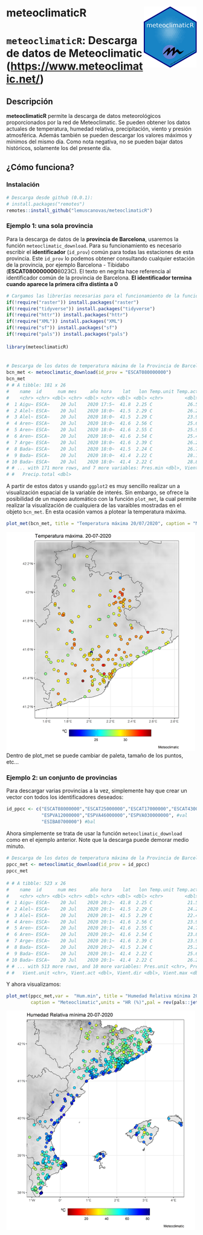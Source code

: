 meteoclimaticR <img src="img/logo.png" align="right" alt="" width="140" />
=========================================================
# `meteoclimaticR`: Descarga de datos de Meteoclimatic (https://www.meteoclimatic.net/)

## Descripción

**meteoclimaticR** permite la descarga de datos meteorológicos proporcionados por la red de Meteoclimatic. Se pueden obtener los datos actuales de temperatura, humedad relativa, precipitación, viento y presión atmosférica. Además también se pueden descargar los valores máximos y mínimos del mismo día. Como nota negativa, no se pueden bajar datos históricos, solamente los del presente día. 

## ¿Cómo funciona?

### Instalación

``` r
# Descarga desde github (0.0.1):
# install.packages("remotes")
remotes::install_github("lemuscanovas/meteoclimaticR")
```

### Ejemplo 1: una sola provincia

Para la descarga de datos de la **província de Barcelona**, usaremos la función `meteoclimatic_download`.  Para su funcionamiento es necesario escribir el **identificador** (`id_prov`) común para todas las estaciones de esta provincia. Este `id_prov` lo podemos obtener consultando cualquier estación de la provincia, por ejemplo Barcelona - Tibidabo (**ESCAT080000000**8023C). El texto en negrita hace referencia al identificador común de la provincia de Barcelona. **El identificador termina cuando aparece la primera cifra distinta a 0**


``` r
# Cargamos las librerías necesarias para el funcionamiento de la función:
if(!require("raster")) install.packages("raster")
if(!require("tidyverse")) install.packages("tidyverse")
if(!require("httr")) install.packages("httr")
if(!require("XML")) install.packages("XML")
if(!require("sf")) install.packages("sf")
if(!require("pals")) install.packages("pals")

library(meteoclimaticR)


# Descarga de los datos de temperatura máxima de la Provincia de Barcelona
bcn_met <- meteoclimatic_download(id_prov = "ESCAT080000000")
bcn_met
# # A tibble: 181 x 26
#    name  id      num mes     año hora    lat   lon Temp.unit Temp.act Temp.max Temp.min Hum.unit Hum.act Hum.max Hum.min Pres.unit Pres.act Pres.max
#    <chr> <chr> <dbl> <chr> <dbl> <chr> <dbl> <dbl> <chr>        <dbl>    <dbl>    <dbl> <chr>      <dbl>   <dbl>   <dbl> <chr>        <dbl>    <dbl>
#  1 Aigu~ ESCA~    20 Jul    2020 17:5~  41.8  2.25 C             26.5     31       15.3 %             65      91      37 hPa          1018.    1018 
#  2 Alel~ ESCA~    20 Jul    2020 18:0~  41.5  2.29 C             26.2     29.3     21.9 %             79      84      55 hPa          1017.    1018 
#  3 Alel~ ESCA~    20 Jul    2020 18:0~  41.5  2.29 C             23.9     28.1     21.6 %             83      84      57 hPa          1015     1015.
#  4 Aren~ ESCA~    20 Jul    2020 18:0~  41.6  2.56 C             25.6     29       20.9 %             81      82      65 hPa          1015.    1016.
#  5 Aren~ ESCA~    20 Jul    2020 18:0~  41.6  2.55 C             25.9     27.6     21.2 %             83      84      63 hPa          1016.    1017.
#  6 Aren~ ESCA~    20 Jul    2020 18:0~  41.6  2.54 C             25.4     28.2     20.7 %             72      74      48 hPa          1014.    1015.
#  7 Arge~ ESCA~    20 Jul    2020 18:0~  41.6  2.39 C             26.2     29.9     20.9 %             76      87      56 hPa          1014.    1014.
#  8 Bada~ ESCA~    20 Jul    2020 18:0~  41.5  2.24 C             26.7     28.7     22.4 %             72      80      66 hPa          1017.    1017 
#  9 Bada~ ESCA~    20 Jul    2020 18:0~  41.4  2.22 C             28.1     30       22.1 %             66      85      48 hPa          1017.    1018.
# 10 Bada~ ESCA~    20 Jul    2020 18:0~  41.4  2.22 C             28.8     29.9     22.7 %             61      79      47 hPa          1016.    1017.
# # ... with 171 more rows, and 7 more variables: Pres.min <dbl>, Vient.unit <chr>, Vient.act <dbl>, Vient.dir <dbl>, Vient.max <dbl>, Precip.unit <chr>,
# #   Precip.total <dbl>
```
A partir de estos datos y usando `ggplot2` es muy sencillo realizar un a visualización espacial de la variable de interés. Sin embargo, se ofrece la posibilidad de un mapeo automático con la función `plot_met`, la cual permite realizar la visualización de cualquiera de las varaibles mostradas en el objeto `bcn_met`. En esta ocasión vamos a plotear la temperatura máxima.
``` r
plot_met(bcn_met, title = "Temperatura máxima 20/07/2020", caption = "Meteoclimatic")
```
<img src="img/bcn_tx.png" align="centre" alt="" width="500" />
Dentro de plot_met se puede cambiar de paleta, tamaño de los puntos, etc... 

### Ejemplo 2: un conjunto de provincias

Para descargar varias provincias a la vez, simplemente hay que crear un vector con todos los identificadores deseados:
``` r
id_ppcc <- c("ESCAT08000000","ESCAT25000000","ESCAT17000000","ESCAT43000000", # cat
             "ESPVA12000000","ESPVA46000000","ESPVA030000000", #val
             "ESIBA0700000") #bal
```
Ahora simplemente se trata de usar la función `meteoclimatic_download` como en el ejemplo anterior. Note que la descarga puede demorar medio minuto.

``` r
# Descarga de los datos de temperatura máxima de la Provincia de Barcelona
ppcc_met <- meteoclimatic_download(id_prov = id_ppcc)
ppcc_met

# # A tibble: 523 x 26
#    name  id      num mes     año hora    lat   lon Temp.unit Temp.act Temp.max Temp.min Hum.unit Hum.act Hum.max Hum.min
#    <chr> <chr> <dbl> <chr> <dbl> <chr> <dbl> <dbl> <chr>        <dbl>    <dbl>    <dbl> <chr>      <dbl>   <dbl>   <dbl>
#  1 Aigu~ ESCA~    20 Jul    2020 20:2~  41.8  2.25 C             21.5     31       15.3 %             85      91      37
#  2 Alel~ ESCA~    20 Jul    2020 20:1~  41.5  2.29 C             24.2     29.3     21.9 %             82      84      55
#  3 Alel~ ESCA~    20 Jul    2020 20:1~  41.5  2.29 C             22.4     28.1     21.6 %             87      88      57
#  4 Aren~ ESCA~    20 Jul    2020 20:1~  41.6  2.56 C             23.9     29       20.9 %             85      85      65
#  5 Aren~ ESCA~    20 Jul    2020 20:1~  41.6  2.55 C             24.7     27.6     21.2 %             85      86      63
#  6 Aren~ ESCA~    20 Jul    2020 20:2~  41.6  2.54 C             23.8     28.2     20.7 %             74      74      48
#  7 Arge~ ESCA~    20 Jul    2020 20:1~  41.6  2.39 C             23.9     29.9     20.9 %             84      87      56
#  8 Bada~ ESCA~    20 Jul    2020 20:2~  41.5  2.24 C             25.2     29.6     22.4 %             77      80      66
#  9 Bada~ ESCA~    20 Jul    2020 20:1~  41.4  2.22 C             25.6     30       22.1 %             77      85      48
# 10 Bada~ ESCA~    20 Jul    2020 20:1~  41.4  2.22 C             26.2     29.9     22.7 %             71      79      47
# # ... with 513 more rows, and 10 more variables: Pres.unit <chr>, Pres.act <dbl>, Pres.max <dbl>, Pres.min <dbl>,
# #   Vient.unit <chr>, Vient.act <dbl>, Vient.dir <dbl>, Vient.max <dbl>, Precip.unit <chr>, Precip.total <dbl>```
```
Y ahora visualizamos:

``` r
plot_met(ppcc_met,var =  "Hum.min", title = "Humedad Relativa mínima 20-07-2020",
         caption = "Meteoclimatic",units = "HR (%)",pal = rev(pals::jet(100)))
```
<img src="img/ppcc_hr.png" align="centre" alt="" width="500" />

